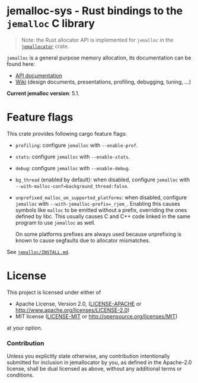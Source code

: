 # jemalloc-sys - Rust bindings to the `jemalloc` C library

> Note: the Rust allocator API is implemented for `jemalloc` in the
> [`jemallocator`](https://crates.io/crates/jemallocator) crate.

`jemalloc` is a general purpose memory allocation, its documentation
 can be found here:

* [API documentation][jemalloc_docs]
* [Wiki][jemalloc_wiki] (design documents, presentations, profiling, debugging, tuning, ...)

[jemalloc_docs]: http://jemalloc.net/jemalloc.3.html
[jemalloc_wiki]: https://github.com/jemalloc/jemalloc/wiki

**Current jemalloc version**: 5.1.

# Feature flags

This crate provides following cargo feature flags:

* `profiling`: configure `jemalloc` with `--enable-prof`.
* `stats`: configure `jemalloc` with `--enable-stats`.
* `debug`: configure `jemalloc` with `--enable-debug`.
* `bg_thread` (enabled by default): when disabled, configure `jemalloc` with
  `--with-malloc-conf=background_thread:false`.
* `unprefixed_malloc_on_supported_platforms`:
  when disabled, configure `jemalloc` with `--with-jemalloc-prefix=_rjem_`.
  Enabling this causes symbols like `malloc` to be emitted without a prefix,
  overriding the ones defined by libc.
  This usually causes C and C++ code linked in the same program to use `jemalloc` as well.

  On some platforms prefixes are always used
  because unprefixing is known to cause segfaults due to allocator mismatches.

See [`jemalloc/INSTALL.md`](https://github.com/jemalloc/jemalloc/blob/dev/INSTALL.md#advanced-configuration).

# License

This project is licensed under either of

 * Apache License, Version 2.0, ([LICENSE-APACHE](LICENSE-APACHE) or
   http://www.apache.org/licenses/LICENSE-2.0)
 * MIT license ([LICENSE-MIT](LICENSE-MIT) or
   http://opensource.org/licenses/MIT)

at your option.

### Contribution

Unless you explicitly state otherwise, any contribution intentionally submitted
for inclusion in jemallocator by you, as defined in the Apache-2.0 license, shall be
dual licensed as above, without any additional terms or conditions.
